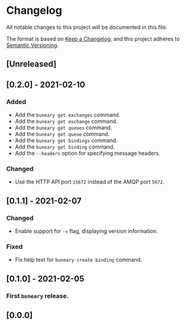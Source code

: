 # Changelog

All notable changes to this project will be documented in this file.

The format is based on [Keep a Changelog](https://keepachangelog.com/en/1.0.0/),
and this project adheres to [Semantic Versioning](https://semver.org/spec/v2.0.0.html).

## [Unreleased]

## [0.2.0] - 2021-02-10

### Added
- Add the `buneary get exchanges` command.
- Add the `buneary get exchange` command.
- Add the `buneary get queues` command.
- Add the `buneary get queue` command.
- Add the `buneary get bindings` command.
- Add the `buneary get binding` command.
- Add the `--headers` option for specifying message headers.

### Changed
- Use the HTTP API port `15672` instead of the AMQP port `5672`.

## [0.1.1] - 2021-02-07

### Changed
- Enable support for `-v` flag, displaying version information.

### Fixed
- Fix help text for `buneary create binding` command.

## [0.1.0] - 2021-02-05

### First `buneary` release.

## [0.0.0]
